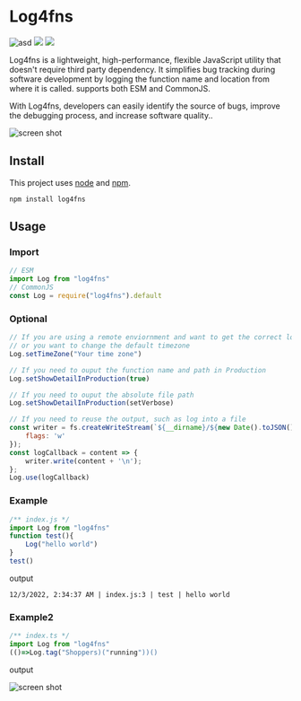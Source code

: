 # Log4fns
![asd](https://img.shields.io/npm/v/log4fns)
![](https://img.shields.io/bundlephobia/min/log4fns)
![](https://img.shields.io/npm/l/log4fns)

Log4fns is a lightweight, high-performance, flexible JavaScript utility that doesn't require third party dependency. It simplifies bug tracking during software development by logging the function name and location from where it is called. supports both ESM and CommonJS.

With Log4fns, developers can easily identify the source of bugs, improve the debugging process, and increase software quality..

![screen shot](https://i.imgur.com/wo007V1.png)


## Install

This project uses [node](http://nodejs.org) and [npm](https://npmjs.com).

```
npm install log4fns
```

## Usage

### Import
```javascript
// ESM
import Log from "log4fns"
// CommonJS
const Log = require("log4fns").default
```

### Optional
```javascript
// If you are using a remote enviornment and want to get the correct local time
// or you want to change the default timezone
Log.setTimeZone("Your time zone")

// If you need to ouput the function name and path in Production
Log.setShowDetailInProduction(true)

// If you need to ouput the absolute file path
Log.setShowDetailInProduction(setVerbose)

// If you need to reuse the output, such as log into a file
const writer = fs.createWriteStream(`${__dirname}/${new Date().toJSON()}.log`, {
    flags: 'w'
});
const logCallback = content => {
    writer.write(content + '\n');
};
Log.use(logCallback)
```

### Example
```javascript
/** index.js */
import Log from "log4fns"
function test(){
    Log("hello world")
}
test()
```
output
```
12/3/2022, 2:34:37 AM | index.js:3 | test | hello world
```


### Example2
```javascript
/** index.ts */
import Log from "log4fns"
(()=>Log.tag("Shoppers)("running"))()
```
output

![screen shot](https://i.imgur.com/tKooOf0.png)
